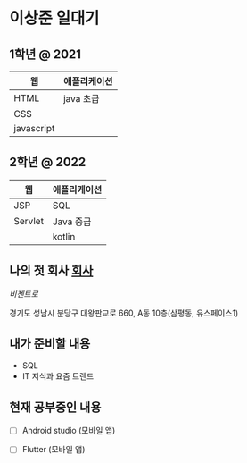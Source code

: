 # 이상준 일대기

## 1학년 @ 2021
| 웹 | 애플리케이션 |
| - | - |
| HTML | java 초급 |
| CSS |  |
| javascript | |

## 2학년 @ 2022
| 웹 | 애플리케이션 |
| - | - |
| JSP | SQL |
| Servlet | Java 중급 |
| | kotlin |

## 나의 첫 회사 [회사](http://www.bizentro.com:8080/)
*비젠트로*

경기도 성남시 분당구 대왕판교로 660, A동 10층(삼평동, 유스페이스1)

## 내가 준비할 내용
- SQL
- IT 지식과 요즘 트렌드


## 현재 공부중인 내용
- [ ] Android studio (모바일 앱)
- [ ] Flutter (모바일 앱)

